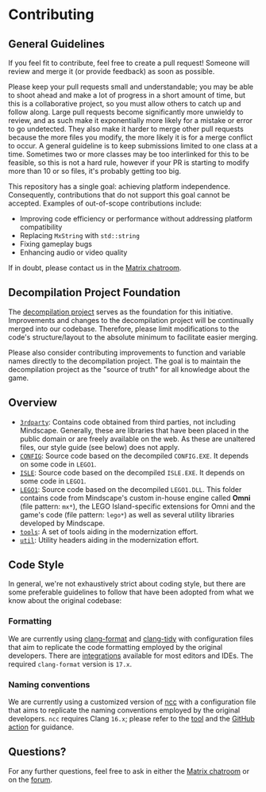 # Contributing

## General Guidelines

If you feel fit to contribute, feel free to create a pull request! Someone will review and merge it (or provide feedback) as soon as possible.

Please keep your pull requests small and understandable; you may be able to shoot ahead and make a lot of progress in a short amount of time, but this is a collaborative project, so you must allow others to catch up and follow along. Large pull requests become significantly more unwieldy to review, and as such make it exponentially more likely for a mistake or error to go undetected. They also make it harder to merge other pull requests because the more files you modify, the more likely it is for a merge conflict to occur. A general guideline is to keep submissions limited to one class at a time. Sometimes two or more classes may be too interlinked for this to be feasible, so this is not a hard rule, however if your PR is starting to modify more than 10 or so files, it's probably getting too big.

This repository has a single goal: achieving platform independence. Consequently, contributions that do not support this goal cannot be accepted. Examples of out-of-scope contributions include:

* Improving code efficiency or performance without addressing platform compatibility
* Replacing `MxString` with `std::string`
* Fixing gameplay bugs
* Enhancing audio or video quality

If in doubt, please contact us in the [Matrix chatroom](https://matrix.to/#/#isledecomp:matrix.org).

## Decompilation Project Foundation

The [decompilation project](https://github.com/isledecomp/isle) serves as the foundation for this initiative. Improvements and changes to the decompilation project will be continually merged into our codebase. Therefore, please limit modifications to the code's structure/layout to the absolute minimum to facilitate easier merging.

Please also consider contributing improvements to function and variable names directly to the decompilation project. The goal is to maintain the decompilation project as the "source of truth" for all knowledge about the game.

## Overview

* [`3rdparty`](/3rdparty): Contains code obtained from third parties, not including Mindscape. Generally, these are libraries that have been placed in the public domain or are freely available on the web. As these are unaltered files, our style guide (see below) does not apply.
* [`CONFIG`](/CONFIG): Source code based on the decompiled `CONFIG.EXE`. It depends on some code in `LEGO1`.
* [`ISLE`](/ISLE): Source code based on the decompiled `ISLE.EXE`. It depends on some code in `LEGO1`.
* [`LEGO1`](/LEGO1): Source code based on the decompiled `LEGO1.DLL`. This folder contains code from Mindscape's custom in-house engine called **Omni** (file pattern: `mx*`), the LEGO Island-specific extensions for Omni and the game's code (file pattern: `lego*`) as well as several utility libraries developed by Mindscape.
* [`tools`](/tools): A set of tools aiding in the modernization effort.
* [`util`](/util): Utility headers aiding in the modernization effort.

## Code Style

In general, we're not exhaustively strict about coding style, but there are some preferable guidelines to follow that have been adopted from what we know about the original codebase:

### Formatting

We are currently using [clang-format](https://clang.llvm.org/docs/ClangFormat.html) and [clang-tidy](https://clang.llvm.org/extra/clang-tidy/) with configuration files that aim to replicate the code formatting employed by the original developers. There are [integrations](https://clang.llvm.org/docs/ClangFormat.html#vim-integration) available for most editors and IDEs. The required `clang-format` version is `17.x`.

### Naming conventions

We are currently using a customized version of [ncc](https://github.com/nithinn/ncc) with a configuration file that aims to replicate the naming conventions employed by the original developers. `ncc` requires Clang `16.x`; please refer to the [tool](/tools/ncc) and the [GitHub action](/.github/workflows/naming.yml) for guidance.

## Questions?

For any further questions, feel free to ask in either the [Matrix chatroom](https://matrix.to/#/#isledecomp:matrix.org) or on the [forum](https://forum.mattkc.com/viewforum.php?f=1).
